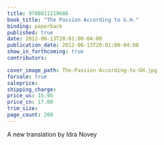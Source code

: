 ```yaml
---
title: 9780811219686
book_title: "The Passion According to G.H."
binding: paperback
published: true
date: 2012-06-13T20:01:00-04:00
publication_date: 2012-06-13T20:01:00-04:00
show_in_forthcoming: true
contributors:

cover_image_path: The-Passion-According-to-GH.jpg
forsale: true
saleprice:
shipping_charge:
price_us: 15.95
price_cn: 17.00
trim_size:
page_count: 208
---
```

A new translation by Idra Novey

